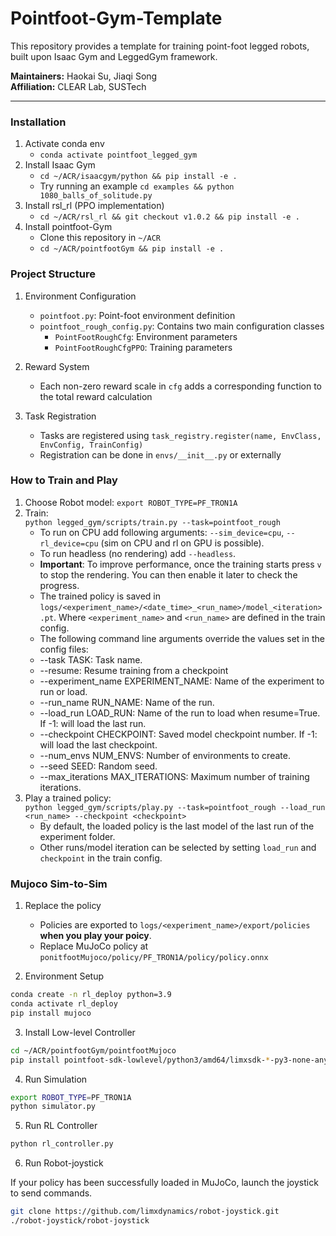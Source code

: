 # Pointfoot-Gym-Template

This repository provides a template for training point-foot legged robots, built upon Isaac Gym and LeggedGym framework.

**Maintainers:** Haokai Su, Jiaqi Song  
**Affiliation:** CLEAR Lab, SUSTech  

---

### Installation

1. Activate conda env
   - `conda activate pointfoot_legged_gym`
2. Install Isaac Gym
   - `cd ~/ACR/isaacgym/python && pip install -e .`
   - Try running an example `cd examples && python 1080_balls_of_solitude.py`
3. Install rsl_rl (PPO implementation)
   -  `cd ~/ACR/rsl_rl && git checkout v1.0.2 && pip install -e .` 
4. Install pointfoot-Gym
    - Clone this repository in `~/ACR`
   - `cd ~/ACR/pointfootGym && pip install -e .`

### Project Structure
1. Environment Configuration
   - `pointfoot.py`: Point-foot environment definition
   - `pointfoot_rough_config.py`: Contains two main configuration classes
     - `PointFootRoughCfg`: Environment parameters
     - `PointFootRoughCfgPPO`: Training parameters

2. Reward System
   - Each non-zero reward scale in `cfg` adds a corresponding function to the total reward calculation

3. Task Registration
   - Tasks are registered using `task_registry.register(name, EnvClass, EnvConfig, TrainConfig)`
   - Registration can be done in `envs/__init__.py` or externally

### How to Train and Play

1. Choose Robot model: ```export ROBOT_TYPE=PF_TRON1A```
1. Train:  
  ```python legged_gym/scripts/train.py --task=pointfoot_rough```
    -  To run on CPU add following arguments: `--sim_device=cpu`, `--rl_device=cpu` (sim on CPU and rl on GPU is possible).
    -  To run headless (no rendering) add `--headless`.
    - **Important**: To improve performance, once the training starts press `v` to stop the rendering. You can then enable it later to check the progress.
    - The trained policy is saved in `logs/<experiment_name>/<date_time>_<run_name>/model_<iteration>.pt`. Where `<experiment_name>` and `<run_name>` are defined in the train config.
    -  The following command line arguments override the values set in the config files:
     - --task TASK: Task name.
     - --resume:   Resume training from a checkpoint
     - --experiment_name EXPERIMENT_NAME: Name of the experiment to run or load.
     - --run_name RUN_NAME:  Name of the run.
     - --load_run LOAD_RUN:   Name of the run to load when resume=True. If -1: will load the last run.
     - --checkpoint CHECKPOINT:  Saved model checkpoint number. If -1: will load the last checkpoint.
     - --num_envs NUM_ENVS:  Number of environments to create.
     - --seed SEED:  Random seed.
     - --max_iterations MAX_ITERATIONS:  Maximum number of training iterations.
2. Play a trained policy:  
```python legged_gym/scripts/play.py --task=pointfoot_rough --load_run <run_name> --checkpoint <checkpoint>```
    - By default, the loaded policy is the last model of the last run of the experiment folder.
    - Other runs/model iteration can be selected by setting `load_run` and `checkpoint` in the train config.

### Mujoco Sim-to-Sim

1. Replace the policy
   - Policies are exported to `logs/<experiment_name>/export/policies` **when you play your poicy**.
   - Replace MuJoCo policy at `ponitfootMujoco/policy/PF_TRON1A/policy/policy.onnx`

2. Environment Setup
```bash
conda create -n rl_deploy python=3.9
conda activate rl_deploy
pip install mujoco
```

3. Install Low-level Controller
```bash
cd ~/ACR/pointfootGym/pointfootMujoco
pip install pointfoot-sdk-lowlevel/python3/amd64/limxsdk-*-py3-none-any.whl
```

4. Run Simulation

```bash
export ROBOT_TYPE=PF_TRON1A
python simulator.py
```

5. Run RL Controller

```bash
python rl_controller.py
```

6. Run Robot-joystick

If your policy has been successfully loaded in MuJoCo, launch the joystick to send commands.

```bash
git clone https://github.com/limxdynamics/robot-joystick.git
./robot-joystick/robot-joystick
```
